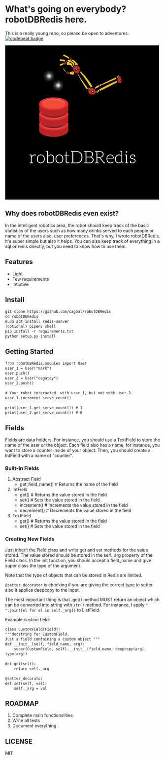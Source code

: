 
# What's going on everybody? robotDBRedis here.

This is a really young repo, so please be open to adventures.
[![codebeat badge](https://codebeat.co/badges/1e4f4aab-918c-473a-837e-937a04926a2a)](https://codebeat.co/projects/github-com-cagbal-robotdbredis-master)

![alt text](https://github.com/cagbal/robotDBRedis/blob/master/imgs/logo.png "robotDBRedis logo" )

## Why does robotDBRedis even exist?
In the intelligent robotics area, the robot should keep track of the basic statistics of the users such as how many drinks served to each people or name of the users also, user preferences. That's why, I wrote robotDBRedis. It's super simple but also it helps. You can also keep track of everything in a sql or redis directly, but you need to know how to use them.  

## Features
- Light
- Few requirements
- Intiutive

## Install

    git clone https://github.com/cagbal/robotDBRedis
    cd robotDBRedis
    sudo apt install redis-server
    (optional) pipenv shell
    pip install -r requirements.txt  
    python setup.py install

## Getting Started

    from robotDBRedis.modules import User
    user_1 = User("mark")
    user.push()
    user_2 = User("cagatay")
    user_2.push()

    # Your robot interacted  with user_1, but not with user_2
    user_1.increment_serve_count()

    print(user_1.get_serve_count()) # 1
    print(user_2.get_serve_count()) # 0

## Fields
Fields are data holders. For instance, you should use a TextField to store the
name of the user or the object. Each field also has a name, for instance, you
want to store a counter inside of your object. Then, you should create a IntField
with a name of "counter".  

### Built-in Fields
1. Abstract Field
   - get_field_name() # Returns the name of the field
2. IntField
   - get() # Returns the value stored in the field
   - set() # Sets the value stored in the field
   - increment() # Increments the value stored in the field
   - decrement() # Decrements the value stored in the field
3. TextField
   - get() # Returns the value stored in the field
   - set() # Sets the value stored in the field

### Creating New Fields
Just inherit the Field class and write get and set methods for the value stored. The value stored should be stored in the self._arg property of the Field class. In the init function, you should accept a field_name and give super class the type of the argument.

Note that the type of objects that can be stored in Redis are limited.

`@setter_decorator` is checking if you are giving the correct type to setter also it applies deepcopy to the input.

The most important thing is that .get() method MUST return an object which can be converted into string with `str()` method. For instance, I apply `" ".join([el for el in self._arg])` to ListField.

Example custom field:

    class CustomField(Field):
    """docstring for CustomField.
    Just a field containing a custom object """
    def __init__(self, field_name, arg):
        super(CustomField, self).__init__(field_name, deepcopy(arg), type(arg))

    def get(self):
        return self._arg

    @setter_decorator
    def set(self, val):
        self._arg = val

## ROADMAP
1. Complete main functionalities
2. Write all tests
3. Document everything

## LICENSE
MIT

